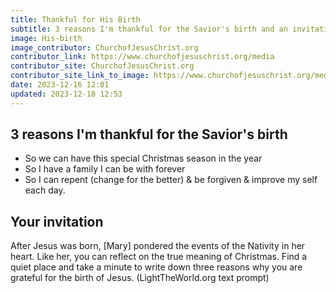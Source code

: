 ```yaml
---
title: Thankful for His Birth
subtitle: 3 reasons I'm thankful for the Savior's birth and an invitation for you
image: His-birth
image_contributor: ChurchofJesusChrist.org
contributor_link: https://www.churchofjesuschrist.org/media
contributor_site: ChurchofJesusChrist.org
contributor_site_link_to_image: https://www.churchofjesuschrist.org/media/image/elizabeth-zacharias-john-the-baptist-e8b0f33?lang=eng
date: 2023-12-16 12:01
updated: 2023-12-18 12:53
---
```


## 3 reasons I'm thankful for the Savior's birth

- So we can have this special Christmas season in the year
- So I have a family I can be with forever
- So I can repent (change for the better) & be forgiven & improve my self each day.

## Your invitation
After Jesus was born, [Mary] pondered the events of the Nativity in her heart. Like her, you can reflect on the true meaning of Christmas. Find a quiet place and take a minute to write down three reasons why you are grateful for the birth of Jesus.
(LightTheWorld.org text prompt)
